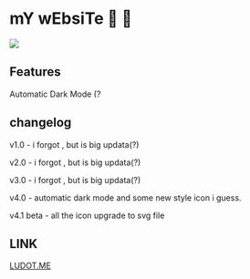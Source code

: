 # mY wEbsiTe :zany_face: :zany_face: 

[](https://)



![](https://i.imgur.com/jTsY85z.png)



## Features

Automatic Dark Mode (?

## changelog

v1.0 - i forgot , but is big updata(?)

v2.0 - i forgot , but is big updata(?)

v3.0 - i forgot , but is big updata(?)


v4.0 - automatic dark mode and some new style icon i guess.

v4.1 beta - all the icon upgrade to svg file 

## LINK

[LUDOT.ME](https://LUDOT.ME)

